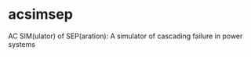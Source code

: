 acsimsep
========

AC SIM(ulator) of SEP(aration): A simulator of cascading failure in power systems
